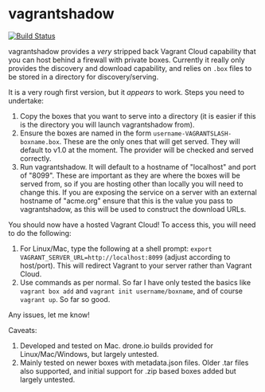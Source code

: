 vagrantshadow 
=============

[![Build Status](https://drone.io/github.com/BenPhegan/vagrantshadow/status.png)](https://drone.io/github.com/BenPhegan/vagrantshadow/latest)

vagrantshadow provides a _very_ stripped back Vagrant Cloud capability that you can host behind a firewall with private boxes.  Currently it really only provides the discovery and download capability, and relies on `.box` files to be stored in a directory for discovery/serving.

It is a very rough first version, but it _appears_ to work.  Steps you need to undertake:

1. Copy the boxes that you want to serve into a directory (it is easier if this is the directory you will launch vagrantshadow from).
1. Ensure the boxes are named in the form `username-VAGRANTSLASH-boxname.box`.  These are the only ones that will get served.  They will default to v1.0 at the moment.  The provider will be checked and served correctly.
1. Run vagrantshadow.  It will default to a hostname of "localhost" and port of "8099".  These are important as they are where the boxes will be served from, so if you are hosting other than locally you will need to change this.  If you are exposing the service on a server with an external hostname of "acme.org" ensure that this is the value you pass to vagrantshadow, as this will be used to construct the download URLs.

You should now have a hosted Vagrant Cloud!  To access this, you will need to do the following:

1. For Linux/Mac, type the following at a shell prompt: `export VAGRANT_SERVER_URL=http://localhost:8099` (adjust according to host/port).  This will redirect Vagrant to your server rather than Vagrant Cloud.
1. Use commands as per normal.  So far I have only tested the basics like `vagrant box add` and `vagrant init username/boxname`, and of course `vagrant up`.  So far so good.

Any issues, let me know!

Caveats:

1. Developed and tested on Mac.  drone.io builds provided for Linux/Mac/Windows, but largely untested.
1. Mainly tested on newer boxes with metadata.json files.  Older .tar files also supported, and initial support for .zip based boxes added but largely untested.